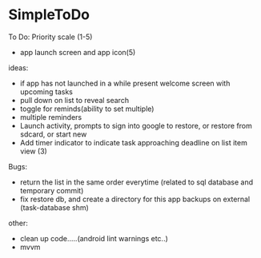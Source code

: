 # SimpleToDo
To Do:
    Priority scale (1-5)
- app launch screen and app icon(5)

ideas:
- if app has not launched in a while present welcome screen with upcoming tasks
- pull down on list to reveal search
- toggle for reminds(ability to set multiple)
- multiple reminders
- Launch activity, prompts to sign into google to restore, or restore from sdcard, or start new
- Add timer indicator to indicate task approaching deadline on list item view (3)

Bugs:
- return the list in the same order everytime (related to sql database and temporary commit)
- fix restore db, and create a directory for this app backups on external (task-database shm)

other:
- clean up code.....(android lint warnings etc..)
- mvvm
